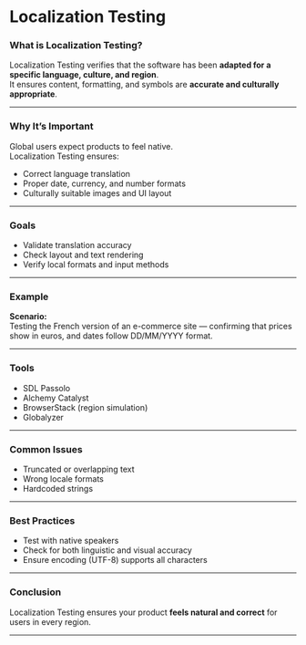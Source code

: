 # Localization Testing

### What is Localization Testing?
Localization Testing verifies that the software has been **adapted for a specific language, culture, and region**.  
It ensures content, formatting, and symbols are **accurate and culturally appropriate**.

---

### Why It’s Important
Global users expect products to feel native.  
Localization Testing ensures:
- Correct language translation  
- Proper date, currency, and number formats  
- Culturally suitable images and UI layout  

---

### Goals
- Validate translation accuracy  
- Check layout and text rendering  
- Verify local formats and input methods  

---

### Example
**Scenario:**  
Testing the French version of an e-commerce site — confirming that prices show in euros, and dates follow DD/MM/YYYY format.

---

### Tools
- SDL Passolo  
- Alchemy Catalyst  
- BrowserStack (region simulation)  
- Globalyzer  

---

### Common Issues
- Truncated or overlapping text  
- Wrong locale formats  
- Hardcoded strings  

---

### Best Practices
- Test with native speakers  
- Check for both linguistic and visual accuracy  
- Ensure encoding (UTF-8) supports all characters  

---

### Conclusion
Localization Testing ensures your product **feels natural and correct** for users in every region.

---
